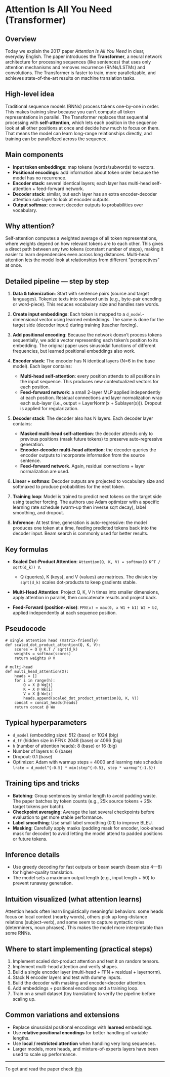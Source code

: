 
# Attention Is All You Need (Transformer)

## Overview 
Today we explain the 2017 paper *Attention Is All You Need* in clear, everyday English. The paper introduces the **Transformer**, a neural network architecture for processing sequences (like sentences) that uses only attention mechanisms and removes recurrence (RNNs/LSTMs) and convolutions. The Transformer is faster to train, more parallelizable, and achieves state-of-the-art results on machine translation tasks.

## High-level idea
Traditional sequence models (RNNs) process tokens one-by-one in order. This makes training slow because you can't compute all token representations in parallel. The Transformer replaces that sequential processing with **self-attention**, which lets each position in the sequence look at all other positions at once and decide how much to focus on them. That means the model can learn long-range relationships directly, and training can be parallelized across the sequence.

## Main components 
- **Input token embeddings**: map tokens (words/subwords) to vectors.
- **Positional encodings**: add information about token order because the model has no recurrence.
- **Encoder stack**: several identical layers; each layer has multi-head self-attention + feed-forward network.
- **Decoder stack**: similar, but each layer has an extra encoder-decoder attention sub-layer to look at encoder outputs.
- **Output softmax**: convert decoder outputs to probabilities over vocabulary.

## Why attention? 
Self-attention computes a weighted average of all token representations, where weights depend on how relevant tokens are to each other. This gives a direct path between any two tokens (constant number of steps), making it easier to learn dependencies even across long distances. Multi-head attention lets the model look at relationships from different "perspectives" at once.

## Detailed pipeline — step by step 
1. **Data & tokenization**: Start with sentence pairs (source and target languages). Tokenize texts into subword units (e.g., byte-pair encoding or word-piece). This reduces vocabulary size and handles rare words.

2. **Create input embeddings**: Each token is mapped to a `d_model`-dimensional vector using learned embeddings. The same is done for the target side (decoder input) during training (teacher forcing).

3. **Add positional encoding**: Because the network doesn’t process tokens sequentially, we add a vector representing each token’s position to its embedding. The original paper uses sinusoidal functions of different frequencies, but learned positional embeddings also work.

4. **Encoder stack**: The encoder has N identical layers (N=6 in the base model). Each layer contains:
   - **Multi-head self-attention**: every position attends to all positions in the input sequence. This produces new contextualized vectors for each position.
   - **Feed-forward network**: a small 2-layer MLP applied independently at each position.
   Residual connections and layer normalization wrap each sub-layer (i.e., output = LayerNorm(x + Sublayer(x))). Dropout is applied for regularization.

5. **Decoder stack**: The decoder also has N layers. Each decoder layer contains:
   - **Masked multi-head self-attention**: the decoder attends only to previous positions (mask future tokens) to preserve auto-regressive generation.
   - **Encoder-decoder multi-head attention**: the decoder queries the encoder outputs to incorporate information from the source sentence.
   - **Feed-forward network**. Again, residual connections + layer normalization are used.

6. **Linear + softmax**: Decoder outputs are projected to vocabulary size and softmaxed to produce probabilities for the next token.

7. **Training loop**: Model is trained to predict next tokens on the target side using teacher forcing. The authors use Adam optimizer with a specific learning rate schedule (warm-up then inverse sqrt decay), label smoothing, and dropout.

8. **Inference**: At test time, generation is auto-regressive: the model produces one token at a time, feeding predicted tokens back into the decoder input. Beam search is commonly used for better results.

## Key formulas 
- **Scaled Dot-Product Attention**: `Attention(Q, K, V) = softmax(Q K^T / sqrt(d_k)) V`.
  - Q (queries), K (keys), and V (values) are matrices. The division by `sqrt(d_k)` scales dot-products to keep gradients stable.

- **Multi-Head Attention**: Project Q, K, V h times into smaller dimensions, apply attention in parallel, then concatenate results and project back.

- **Feed-Forward (position-wise)**: `FFN(x) = max(0, x W1 + b1) W2 + b2`, applied independently at each sequence position.

## Pseudocode 
```
# single attention head (matrix-friendly)
def scaled_dot_product_attention(Q, K, V):
    scores = Q @ K.T / sqrt(d_k)
    weights = softmax(scores)
    return weights @ V

# multi-head
def multi_head_attention(X):
    heads = []
    for i in range(h):
        Q = X @ Wq[i]
        K = X @ Wk[i]
        V = X @ Wv[i]
        heads.append(scaled_dot_product_attention(Q, K, V))
    concat = concat_heads(heads)
    return concat @ Wo
```

## Typical hyperparameters 
- `d_model` (embedding size): 512 (base) or 1024 (big)
- `d_ff` (hidden size in FFN): 2048 (base) or 4096 (big)
- `h` (number of attention heads): 8 (base) or 16 (big)
- Number of layers `N`: 6 (base)
- Dropout: 0.1 (base)
- Optimizer: Adam with warmup steps = 4000 and learning rate schedule `lrate = d_model^{-0.5} * min(step^{-0.5}, step * warmup^{-1.5})`

## Training tips and tricks 
- **Batching**: Group sentences by similar length to avoid padding waste. The paper batches by token counts (e.g., 25k source tokens + 25k target tokens per batch).
- **Checkpoint averaging**: Average the last several checkpoints before evaluation to get more stable performance.
- **Label smoothing**: Use small label smoothing (0.1) to improve BLEU.
- **Masking**: Carefully apply masks (padding mask for encoder, look-ahead mask for decoder) to avoid letting the model attend to padded positions or future tokens.

## Inference details
- Use greedy decoding for fast outputs or beam search (beam size 4—8) for higher-quality translation.
- The model sets a maximum output length (e.g., input length + 50) to prevent runaway generation.

## Intuition visualized (what attention learns)
Attention heads often learn linguistically meaningful behaviors: some heads focus on local context (nearby words), others pick up long-distance relations (subject–verb), and some seem to capture syntactic roles (determiners, noun phrases). This makes the model more interpretable than some RNNs.

## Where to start implementing (practical steps)
1. Implement scaled dot-product attention and test it on random tensors.
2. Implement multi-head attention and verify shapes.
3. Build a single encoder layer (multi-head + FFN + residual + layernorm).
4. Stack N encoder layers and test with dummy inputs.
5. Build the decoder with masking and encoder-decoder attention.
6. Add embeddings + positional encodings and a training loop.
7. Train on a small dataset (toy translation) to verify the pipeline before scaling up.

## Common variations and extensions
- Replace sinusoidal positional encodings with **learned** embeddings.
- Use **relative positional encodings** for better handling of variable lengths.
- Use **local / restricted attention** when handling very long sequences.
- Larger models, more heads, and mixture-of-experts layers have been used to scale up performance.

---
To get and read the paper check [this](https://arxiv.org/pdf/1706.03762)